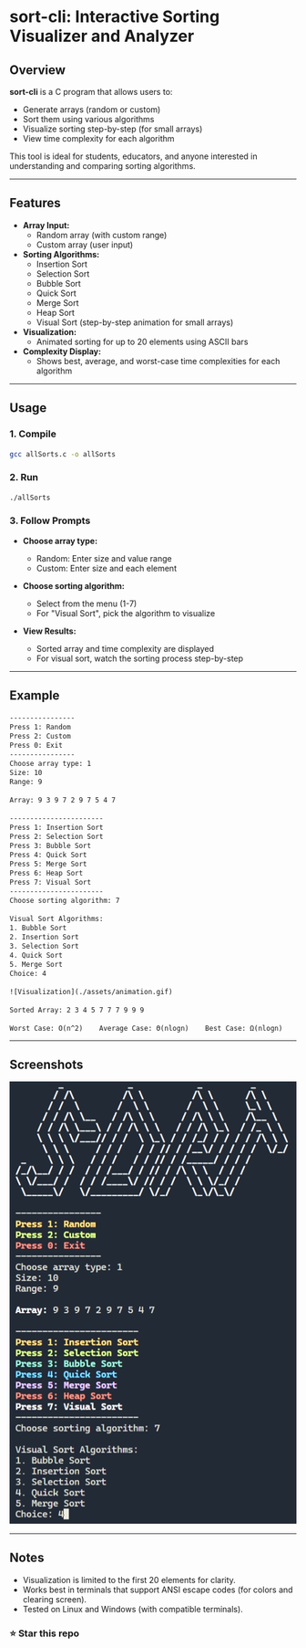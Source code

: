 # sort-cli: Interactive Sorting Visualizer and Analyzer

## Overview

**sort-cli** is a C program that allows users to:
- Generate arrays (random or custom)
- Sort them using various algorithms
- Visualize sorting step-by-step (for small arrays)
- View time complexity for each algorithm

This tool is ideal for students, educators, and anyone interested in understanding and comparing sorting algorithms.

---

## Features

- **Array Input:**  
  - Random array (with custom range)
  - Custom array (user input)
- **Sorting Algorithms:**  
  - Insertion Sort  
  - Selection Sort  
  - Bubble Sort  
  - Quick Sort  
  - Merge Sort  
  - Heap Sort  
  - Visual Sort (step-by-step animation for small arrays)
- **Visualization:**  
  - Animated sorting for up to 20 elements using ASCII bars
- **Complexity Display:**  
  - Shows best, average, and worst-case time complexities for each algorithm

---

## Usage

### 1. Compile

```sh
gcc allSorts.c -o allSorts
```

### 2. Run

```sh
./allSorts
```

### 3. Follow Prompts

- **Choose array type:**  
  - Random: Enter size and value range  
  - Custom: Enter size and each element

- **Choose sorting algorithm:**  
  - Select from the menu (1-7)
  - For "Visual Sort", pick the algorithm to visualize

- **View Results:**  
  - Sorted array and time complexity are displayed  
  - For visual sort, watch the sorting process step-by-step

---

## Example

```
----------------
Press 1: Random
Press 2: Custom
Press 0: Exit
----------------
Choose array type: 1
Size: 10
Range: 9

Array: 9 3 9 7 2 9 7 5 4 7

-----------------------
Press 1: Insertion Sort
Press 2: Selection Sort
Press 3: Bubble Sort
Press 4: Quick Sort
Press 5: Merge Sort
Press 6: Heap Sort
Press 7: Visual Sort
-----------------------
Choose sorting algorithm: 7

Visual Sort Algorithms:
1. Bubble Sort
2. Insertion Sort
3. Selection Sort
4. Quick Sort
5. Merge Sort
Choice: 4

![Visualization](./assets/animation.gif)

Sorted Array: 2 3 4 5 7 7 7 9 9 9

Worst Case: O(n^2)    Average Case: Θ(nlogn)    Best Case: Ω(nlogn)
```

---

## Screenshots

![Menu](./assets/menu.png)

---

## Notes

- Visualization is limited to the first 20 elements for clarity.
- Works best in terminals that support ANSI escape codes (for colors and clearing screen).
- Tested on Linux and Windows (with compatible terminals).

### ⭐ Star this repo